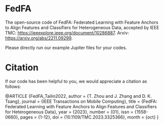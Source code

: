 # FedFA
The open-source code of FedFA: Federated Learning with Feature Anchors to Align Features and Classifiers for Heterogeneous Data, accepted by IEEE TMC: https://ieeexplore.ieee.org/document/10286887. Arxiv: https://arxiv.org/abs/2211.09299.

Please directly run our example Jupiter files for your codes.

# Citation
If our code has been helpful to you, we would appreciate a citation as follows:

@ARTICLE {FedFA_Tailin2022,
author = {T. Zhou and J. Zhang and D. K. Tsang},
journal = {IEEE Transactions on Mobile Computing},
title = {FedFA: Federated Learning with Feature Anchors to Align Features and Classifiers for Heterogeneous Data},
year = {2023},
number = {01},
issn = {1558-0660},
pages = {1-12},
doi = {10.1109/TMC.2023.3325366},
month = {oct}
}
